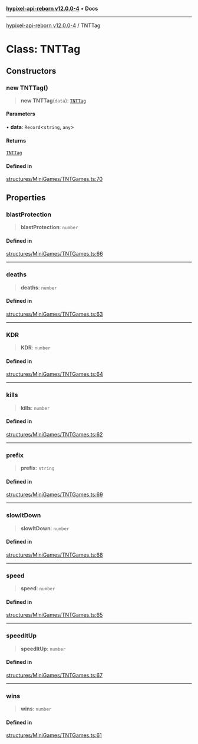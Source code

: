 [**hypixel-api-reborn v12.0.0-4**](../README.md) • **Docs**

***

[hypixel-api-reborn v12.0.0-4](../globals.md) / TNTTag

# Class: TNTTag

## Constructors

### new TNTTag()

> **new TNTTag**(`data`): [`TNTTag`](TNTTag.md)

#### Parameters

• **data**: `Record`\<`string`, `any`\>

#### Returns

[`TNTTag`](TNTTag.md)

#### Defined in

[structures/MiniGames/TNTGames.ts:70](https://github.com/Kathund/REBORN-docs-TEST/blob/1c14a4fa83649d1c26475bdd62d394bf5095b016/src/structures/MiniGames/TNTGames.ts#L70)

## Properties

### blastProtection

> **blastProtection**: `number`

#### Defined in

[structures/MiniGames/TNTGames.ts:66](https://github.com/Kathund/REBORN-docs-TEST/blob/1c14a4fa83649d1c26475bdd62d394bf5095b016/src/structures/MiniGames/TNTGames.ts#L66)

***

### deaths

> **deaths**: `number`

#### Defined in

[structures/MiniGames/TNTGames.ts:63](https://github.com/Kathund/REBORN-docs-TEST/blob/1c14a4fa83649d1c26475bdd62d394bf5095b016/src/structures/MiniGames/TNTGames.ts#L63)

***

### KDR

> **KDR**: `number`

#### Defined in

[structures/MiniGames/TNTGames.ts:64](https://github.com/Kathund/REBORN-docs-TEST/blob/1c14a4fa83649d1c26475bdd62d394bf5095b016/src/structures/MiniGames/TNTGames.ts#L64)

***

### kills

> **kills**: `number`

#### Defined in

[structures/MiniGames/TNTGames.ts:62](https://github.com/Kathund/REBORN-docs-TEST/blob/1c14a4fa83649d1c26475bdd62d394bf5095b016/src/structures/MiniGames/TNTGames.ts#L62)

***

### prefix

> **prefix**: `string`

#### Defined in

[structures/MiniGames/TNTGames.ts:69](https://github.com/Kathund/REBORN-docs-TEST/blob/1c14a4fa83649d1c26475bdd62d394bf5095b016/src/structures/MiniGames/TNTGames.ts#L69)

***

### slowItDown

> **slowItDown**: `number`

#### Defined in

[structures/MiniGames/TNTGames.ts:68](https://github.com/Kathund/REBORN-docs-TEST/blob/1c14a4fa83649d1c26475bdd62d394bf5095b016/src/structures/MiniGames/TNTGames.ts#L68)

***

### speed

> **speed**: `number`

#### Defined in

[structures/MiniGames/TNTGames.ts:65](https://github.com/Kathund/REBORN-docs-TEST/blob/1c14a4fa83649d1c26475bdd62d394bf5095b016/src/structures/MiniGames/TNTGames.ts#L65)

***

### speedItUp

> **speedItUp**: `number`

#### Defined in

[structures/MiniGames/TNTGames.ts:67](https://github.com/Kathund/REBORN-docs-TEST/blob/1c14a4fa83649d1c26475bdd62d394bf5095b016/src/structures/MiniGames/TNTGames.ts#L67)

***

### wins

> **wins**: `number`

#### Defined in

[structures/MiniGames/TNTGames.ts:61](https://github.com/Kathund/REBORN-docs-TEST/blob/1c14a4fa83649d1c26475bdd62d394bf5095b016/src/structures/MiniGames/TNTGames.ts#L61)
